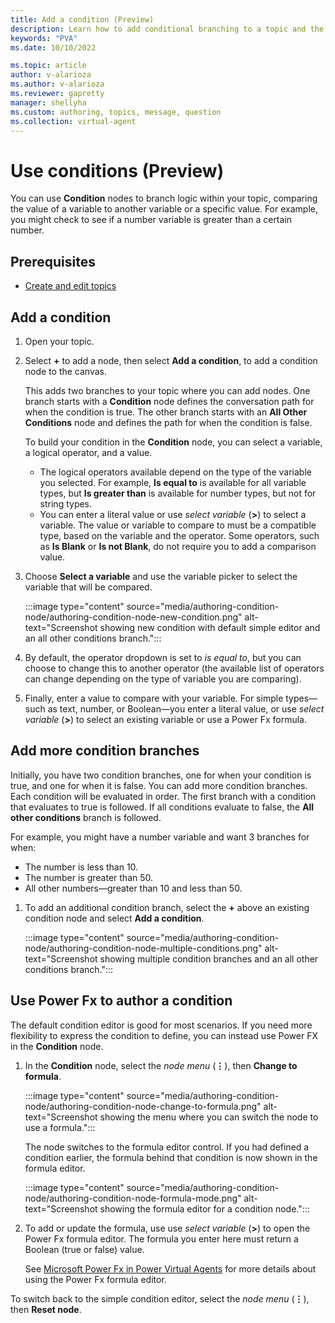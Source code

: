 ```yaml
---
title: Add a condition (Preview)
description: Learn how to add conditional branching to a topic and the conversational path in Power Virtual Agents preview.
keywords: "PVA"
ms.date: 10/10/2022

ms.topic: article
author: v-alarioza
ms.author: v-alarioza
ms.reviewer: gapretty
manager: shellyha
ms.custom: authoring, topics, message, question
ms.collection: virtual-agent
---
```


# Use conditions (Preview)

You can use **Condition** nodes to branch logic within your topic, comparing the value of a variable to another variable or a specific value. For example, you might check to see if a number variable is greater than a certain number.

## Prerequisites

- [Create and edit topics](authoring-create-edit-topics.md)

## Add a condition

1. Open your topic.
1. Select **+** to add a node, then select **Add a condition**, to add a condition node to the canvas.

    This adds two branches to your topic where you can add nodes. One branch starts with a **Condition** node defines the conversation path for when the condition is true. The other branch starts with an **All Other Conditions** node and defines the path for when the condition is false.

    To build your condition in the **Condition** node, you can select a variable, a logical operator, and a value.

    - The logical operators available depend on the type of the variable you selected. For example, **Is equal to** is available for all variable types, but **Is greater than** is available for number types, but not for string types.
    - You can enter a literal value or use _select variable_ (**>**) to select a variable. The value or variable to compare to must be a compatible type, based on the variable and the operator. Some operators, such as **Is Blank** or **Is not Blank**, do not require you to add a comparison value.

1. Choose **Select a variable** and use the variable picker to select the variable that will be compared.

    :::image type="content" source="media/authoring-condition-node/authoring-condition-node-new-condition.png" alt-text="Screenshot showing new condition with default simple editor and an all other conditions branch.":::

1. By default, the operator dropdown is set to _is equal to_, but you can choose to change this to another operator (the available list of operators can change depending on the type of variable you are comparing).

1. Finally, enter a value to compare with your variable. For simple types&mdash;such as text, number, or Boolean&mdash;you enter a literal value, or use _select variable_ (**>**) to select an existing variable or use a Power Fx formula.

## Add more condition branches

Initially, you have two condition branches, one for when your condition is true, and one for when it is false. You can add more condition branches. Each condition will be evaluated in order. The first branch with a condition that evaluates to true is followed. If all conditions evaluate to false, the **All other conditions** branch is followed.

For example, you might have a number variable and want 3 branches for when:

- The number is less than 10.
- The number is greater than 50.
- All other numbers&mdash;greater than 10 and less than 50.

1. To add an additional condition branch, select the **+** above an existing condition node and select **Add a condition**.

    :::image type="content" source="media/authoring-condition-node/authoring-condition-node-multiple-conditions.png" alt-text="Screenshot showing multiple condition branches and an all other conditions branch.":::

## Use Power Fx to author a condition

The default condition editor is good for most scenarios. If you need more flexibility to express the condition to define, you can instead use Power FX in the **Condition** node.

1. In the **Condition** node, select the _node menu_ (**&vellip;**), then **Change to formula**.

    :::image type="content" source="media/authoring-condition-node/authoring-condition-node-change-to-formula.png" alt-text="Screenshot showing the menu where you can switch the node to use a formula.":::

    The node switches to the formula editor control. If you had defined a condition earlier, the formula behind that condition is now shown in the formula editor.

    :::image type="content" source="media/authoring-condition-node/authoring-condition-node-formula-mode.png" alt-text="Screenshot showing the formula editor for a condition node.":::

1. To add or update the formula, use use _select variable_ (**>**) to open the Power Fx formula editor. The formula you enter here must return a Boolean (true or false) value.

    See [Microsoft Power Fx in Power Virtual Agents](advanced-power-fx.md) for more details about using the Power Fx formula editor.

To switch back to the simple condition editor, select the _node menu_ (**&vellip;**), then **Reset node**.
